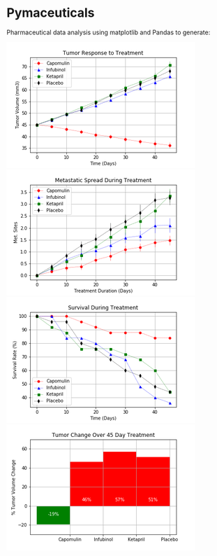 # Pymaceuticals
Pharmaceutical data analysis using matplotlib and Pandas to generate:

![response](tumor_response.png)
![metastatic](metastatic_sites.png)
![survival](survival_rate.png)
![summary](summary_bar.png)
